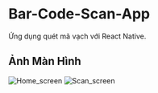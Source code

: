 # Bar-Code-Scan-App
Ứng dụng quét mã vạch với React Native.

## Ảnh Màn Hình
![Home_screen](https://github.com/user-attachments/assets/bfd953d9-43f4-44d7-8a76-db5a2f893644)
![Scan_screen](https://github.com/user-attachments/assets/9a92b121-11a5-4f19-a540-596701367d85)

